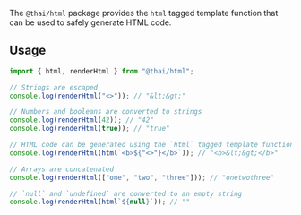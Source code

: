 The `@thai/html` package provides the `html` tagged template function
that can be used to safely generate HTML code.

## Usage

```ts
import { html, renderHtml } from "@thai/html";

// Strings are escaped
console.log(renderHtml("<>")); // "&lt;&gt;"

// Numbers and booleans are converted to strings
console.log(renderHtml(42)); // "42"
console.log(renderHtml(true)); // "true"

// HTML code can be generated using the `html` tagged template function
console.log(renderHtml(html`<b>${"<>"}</b>`)); // "<b>&lt;&gt;</b>"

// Arrays are concatenated
console.log(renderHtml(["one", "two", "three"])); // "onetwothree"

// `null` and `undefined` are converted to an empty string
console.log(renderHtml(html`${null}`)); // ""
```
